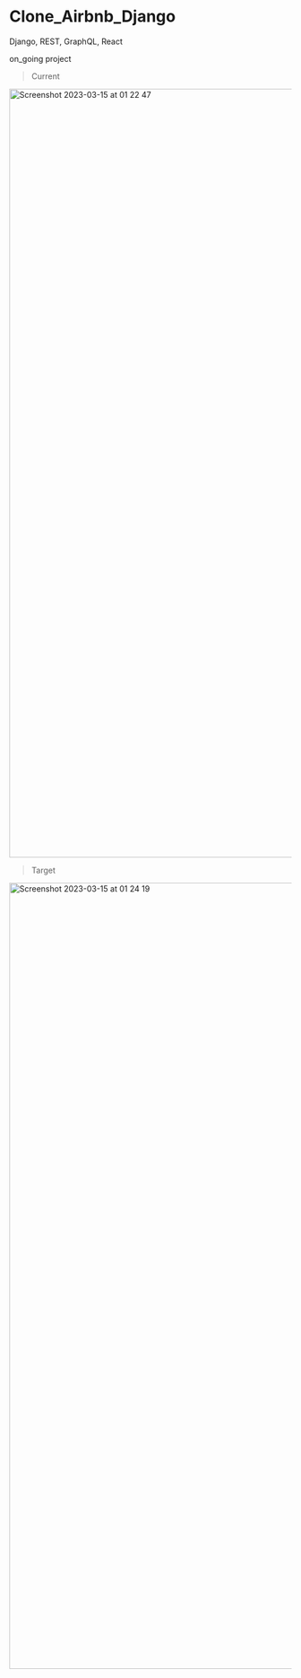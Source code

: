 # Clone_Airbnb_Django
 Django, REST, GraphQL, React
 
 on_going project

> Current 
<img width="1370" alt="Screenshot 2023-03-15 at 01 22 47" src="https://user-images.githubusercontent.com/74134434/225224078-e6d8ccb0-0c7d-4e17-a346-2591acd81030.png">


> Target
<img width="1401" alt="Screenshot 2023-03-15 at 01 24 19" src="https://user-images.githubusercontent.com/74134434/225224253-bb4acdda-e0ab-4c6c-85d8-a1e45ce4350d.png">
